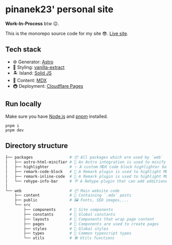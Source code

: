 # pinanek23' personal site

**Work-In-Process** btw 😉.

This is the monorepo source code for my site 😎. [Live site](http://pinanek23.pages.dev).

## Tech stack

- ⚙️ Generator: [Astro](http://astro.build)
- 🎨 Styling: [vanilla-extract](http://vanilla-extract.style)
- 🏝️ Island: [Solid JS](https://www.solidjs.com)
- 📝 Content: [MDX](http://mdxjs.com)
- 🚇 Deployment: [Cloudflare Pages](https://pages.cloudflare.com)

## Run locally

Make sure you have [Node.js](https://nodejs.org) and [pnpm](https://pnpm.io) installed.

```console
pnpm i
pnpm dev
```

## Directory structure

```bash
├── packages                # 📦 All packages which are used by `web`
│   ├── astro-html-minifier # 🚀 An Astro integration is used to minify build output HTMLs
│   ├── highlighter         # ✨ A custom MDX code block highlighter base on Shiki
│   ├── remark-code-block   # 💅 A Remark plugin is used to highlight MDX code block
│   ├── remark-inline-code  # 💅 A Remark plugin is used to highlight MDX inline code
│   └── rehype-info-bar     # 🪧 A Rehype plugin that can add additional variants for MDX blockquote
│
└── web                     # 📦 Main website code
    ├── content             # 📝 Containing `.mdx` posts
    ├── public              # 🖼️ Fonts, SEO images,...
    └── src
        ├── components      # 🧩 Site components
        ├── constants       # 🗿 Global constants
        ├── layouts         # 📏 Components that wrap page content
        ├── pages           # 📄 Components are used to create pages
        ├── styles          # 🎨 Global styles
        ├── types           # 🦺 Common typescript types
        └── utils           # 🛠️ Utils functions
```
